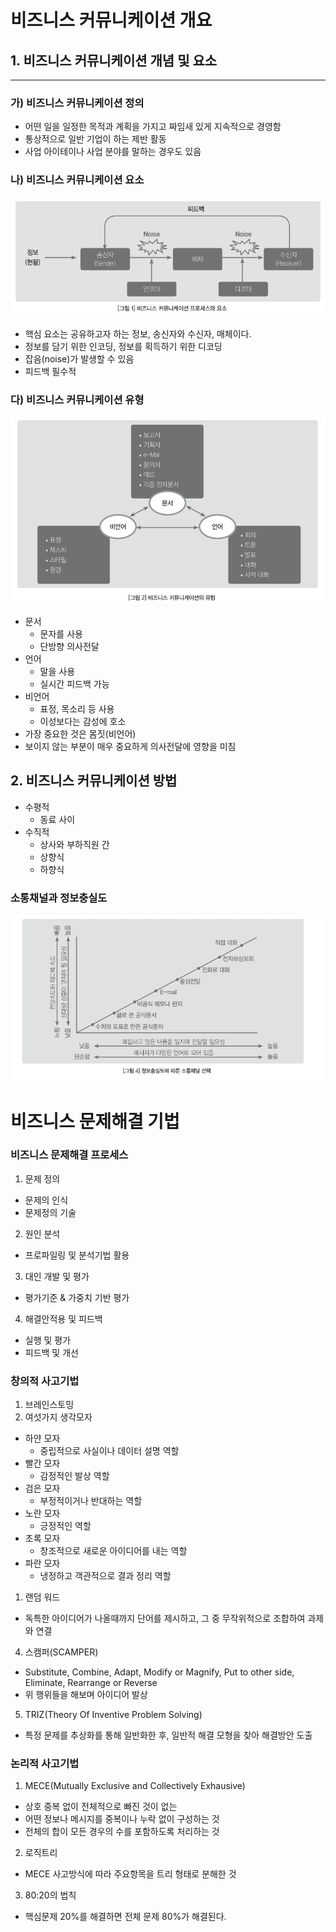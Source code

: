 # 비즈니스 커뮤니케이션 개요

## 1. 비즈니스 커뮤니케이션 개념 및 요소

---

### 가) 비즈니스 커뮤니케이션 정의

- 어떤 일을 일정한 목적과 계획을 가지고 짜임새 있게 지속적으로 경영함
- 통상적으로 일반 기업이 하는 제반 활동
- 사업 아이테이나 사업 분야를 말하는 경우도 있음

### 나) 비즈니스 커뮤니케이션 요소

![image](6-project/business_communication_process.png)

- 핵심 요소는 공유하고자 하는 정보, 송신자와 수신자, 매체이다.
- 정보를 담기 위한 인코딩, 정보를 획득하기 위한 디코딩
- 잡음(noise)가 발생할 수 있음
- 피드백 필수적

### 다) 비즈니스 커뮤니케이션 유형

![image](6-project/business_communication_type.png)

- 문서
  - 문자를 사용
  - 단방향 의사전달
- 언어
  - 말을 사용
  - 실시간 피드백 가능
- 비언어
  - 표정, 목소리 등 사용
  - 이성보다는 감성에 호소
- 가장 중요한 것은 몸짓(비언어)
- 보이지 않는 부분이 매우 중요하게 의사전달에 영향을 미침

## 2. 비즈니스 커뮤니케이션 방법

- 수평적
  - 동료 사이
- 수직적
  - 상사와 부하직원 간
  - 상향식
  - 하향식

### 소통채널과 정보충실도

![image](6-project/communication_channel.png)

# 비즈니스 문제해결 기법

### 비즈니스 문제해결 프로세스

1. 문제 정의

- 문제의 인식
- 문제정의 기술

2. 원인 분석

- 프로파일링 및 분석기법 활용

3. 대인 개발 및 평가

- 평가기준 & 가중치 기반 평가

4. 해결안적용 및 피드백

- 실행 및 평가
- 피드백 및 개선

### 창의적 사고기법

1. 브레인스토밍
2. 여섯가지 생각모자

- 하얀 모자
  - 중립적으로 사실이나 데이터 설명 역할
- 빨간 모자
  - 감정적인 발상 역할
- 검은 모자
  - 부정적이거나 반대하는 역할
- 노란 모자
  - 긍정적인 역할
- 초록 모자
  - 창조적으로 새로운 아이디어를 내는 역할
- 파란 모자
  - 냉정하고 객관적으로 결과 정리 역할

1. 랜덤 워드

- 독특한 아이디어가 나올때까지 단어를 제시하고, 그 중 무작위적으로 조합하여 과제와 연결

4. 스캠퍼(SCAMPER)

- Substitute, Combine, Adapt, Modify or Magnify, Put to other side, Eliminate, Rearrange or Reverse
- 위 행위들을 해보며 아이디어 발상

5. TRIZ(Theory Of Inventive Problem Solving)

- 특정 문제를 추상화를 통해 일반화한 후, 일반적 해결 모형을 찾아 해결방안 도출

### 논리적 사고기법

1. MECE(Mutually Exclusive and Collectively Exhausive)

- 상호 중복 없이 전체적으로 빠진 것이 없는
- 어떤 정보나 메시지를 중복이나 누락 없이 구성하는 것
- 전체의 합이 모든 경우의 수를 포함하도록 처리하는 것

2. 로직트리

- MECE 사고방식에 따라 주요항목을 트리 형태로 분해한 것

3. 80:20의 법칙

- 핵심문제 20%를 해결하면 전체 문제 80%가 해결된다.
